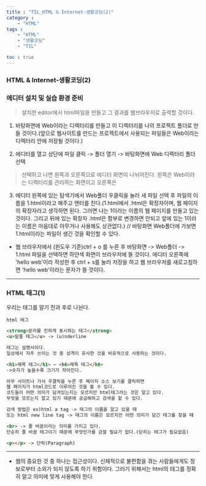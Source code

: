 ```yaml
---
title : "TIL_HTML & Internet-생활코딩(2)"
category : 
    - "HTML"
tags : 
    - "HTML"
    - "생활코딩"
    - "TIL"

toc : true
---
```

<h3>HTML & Internet-생활코딩(2)</h3>

### 에디터 설치 및 실습 환경 준비

>설치한 editor에서 html파일을 만들고 그 결과를 웹브라우저로 출력할 것이다.

1. 바탕화면에 Web이라는 디렉터리를 만들고 이 디렉터리를 나의 프로젝트 폴더로 만들 것이다.(앞으로 웹사이트를 만드는 프로젝트에서 사용되는 파일들은 Web이라는 디렉터리 안에 저장될 것이다.)

2. 에디터를 열고 상단에 파일 클릭 -> 폴더 열기 -> 바탕화면에 Web 디렉터리 폴더 선택

>선택하고 나면 왼쪽과 오른쪽으로 에디터 화면이 나뉘어진다. 왼쪽은 Web이라는 디렉터리를 관리하는 화면이고 오른쪽은 

3. 에디터 왼쪽에 있는 탐색기에서 Web폴더 우클릭을 눌러 새 파일 선택 후 파일의 이름을 1.html이라고 해주고 엔터를 친다.(1.html에서 .html은 확장자이며, 웹 페이지의 확장자라고 생각하면 된다. 그러면 나는 1이라는 이름의 웹 페이지를 만들고 있는 것이다. 그리고 뒤에 있는 확장자 .html은 함부로 변경하면 안되고 앞에 있는 1이라는 이름은 마음대로 아무거나 사용해도 상관없다.)
// 바탕화면 Web폴더에 가보면 1.html이라는 파일이 생긴 것을 확인할 수 있다.

* 웹 브라우저에서 (윈도우 기준)ctrl + o 를 누른 후 바탕화면 -> Web폴더 -> 1.html 파일을 선택하면 하얀색 화면이 브라우저에 뜰 것이다. 에디터 오른쪽에 'hello web'이라 작성한 후 ctrl + s를 눌러 저장을 하고 웹 브라우저를 새로고침하면 'hello web'이라는 문자가 뜰 것이다.

---

### HTML 태그(1)

우리는 태그를 알기 전과 후로 나뉜다.

`html 태그`

``` html
<strong>문자를 진하게 표시하는 태그</strong>
<u>밑줄 태그</u> -> (u)nderline

태그는 설명서이다.
일상에서 자주 쓰이는 것 중 성격이 유사한 것을 비유적으로 사용하는 것이다.

<h1>제목 태그</h1> ~ <h6>제목 태그</h6>
->숫자가 높을수록 크기가 작아진다.

아무 사이트나 가서 우클릭을 누른 후 페이지 소스 보기를 클릭하면
웹 페이지가 html코드로 이루어진 것을 볼 수 있다.
코드들이 어떤 의미가 담겨있는지는 모르지만 html태그라는 것은 알고 있다.
무엇을 모르는지 알고 있기 때문에 궁금해하고 검색을 할 수 있다.

검색 방법은 ex)html a tag -> 태그의 이름을 알고 있을 때
또는 html new line tag -> 태그의 이름은 모르지만 어떤 의미가 담긴 태그를 찾을 때

<br> -> 줄 바꿈이라는 의미를 가지고 있다.
단순히 줄 바꿈 태그이기 때문에 무엇인가를 감쌀 필요가 없다.(닫히는 태그가 필요없음)

<p></p> -> 단락(Paragraph)

```
---

* 웹의 중요한 것 중 하나는 접근성이다. 신체적으로 불편함을 겪는 사람들에게도 정보로부터 소외가 되지 않도록 하기 위함이다. 그러기 위해서는 html의 태그를 정확히 알고 의미에 맞게 사용해야 한다.
